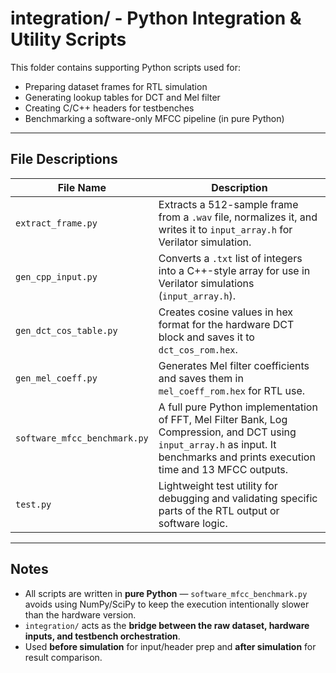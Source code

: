 # integration/ - Python Integration & Utility Scripts

This folder contains supporting Python scripts used for:
- Preparing dataset frames for RTL simulation
- Generating lookup tables for DCT and Mel filter
- Creating C/C++ headers for testbenches
- Benchmarking a software-only MFCC pipeline (in pure Python)

---

## File Descriptions

| File Name                  | Description |
|---------------------------|-------------|
| `extract_frame.py`        | Extracts a 512-sample frame from a `.wav` file, normalizes it, and writes it to `input_array.h` for Verilator simulation. |
| `gen_cpp_input.py`        | Converts a `.txt` list of integers into a C++-style array for use in Verilator simulations (`input_array.h`). |
| `gen_dct_cos_table.py`    | Creates cosine values in hex format for the hardware DCT block and saves it to `dct_cos_rom.hex`. |
| `gen_mel_coeff.py`        | Generates Mel filter coefficients and saves them in `mel_coeff_rom.hex` for RTL use. |
| `software_mfcc_benchmark.py` | A full pure Python implementation of FFT, Mel Filter Bank, Log Compression, and DCT using `input_array.h` as input. It benchmarks and prints execution time and 13 MFCC outputs. |
| `test.py`                 | Lightweight test utility for debugging and validating specific parts of the RTL output or software logic. |

---

## Notes

- All scripts are written in **pure Python** — `software_mfcc_benchmark.py` avoids using NumPy/SciPy to keep the execution intentionally slower than the hardware version.
- `integration/` acts as the **bridge between the raw dataset, hardware inputs, and testbench orchestration**.
- Used **before simulation** for input/header prep and **after simulation** for result comparison.
